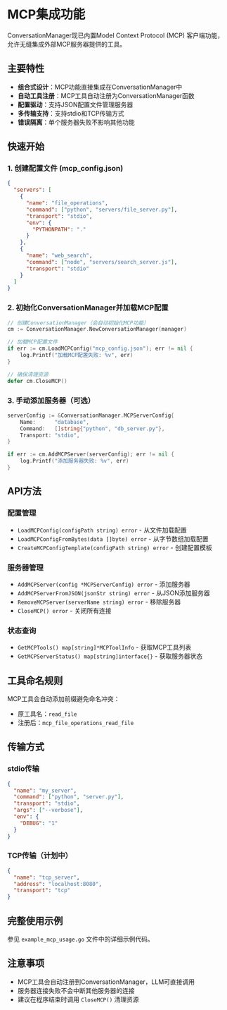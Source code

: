 # MCP集成功能

ConversationManager现已内置Model Context Protocol (MCP) 客户端功能，允许无缝集成外部MCP服务器提供的工具。

## 主要特性

- **组合式设计**：MCP功能直接集成在ConversationManager中
- **自动工具注册**：MCP工具自动注册为ConversationManager函数
- **配置驱动**：支持JSON配置文件管理服务器
- **多传输支持**：支持stdio和TCP传输方式
- **错误隔离**：单个服务器失败不影响其他功能

## 快速开始

### 1. 创建配置文件 (mcp_config.json)
```json
{
  "servers": [
    {
      "name": "file_operations",
      "command": ["python", "servers/file_server.py"],
      "transport": "stdio",
      "env": {
        "PYTHONPATH": "."
      }
    },
    {
      "name": "web_search",
      "command": ["node", "servers/search_server.js"],
      "transport": "stdio"
    }
  ]
}
```

### 2. 初始化ConversationManager并加载MCP配置
```go
// 创建ConversationManager（会自动初始化MCP功能）
cm := ConversationManager.NewConversationManager(manager)

// 加载MCP配置文件
if err := cm.LoadMCPConfig("mcp_config.json"); err != nil {
    log.Printf("加载MCP配置失败: %v", err)
}

// 确保清理资源
defer cm.CloseMCP()
```

### 3. 手动添加服务器（可选）
```go
serverConfig := &ConversationManager.MCPServerConfig{
    Name:      "database",
    Command:   []string{"python", "db_server.py"},
    Transport: "stdio",
}

if err := cm.AddMCPServer(serverConfig); err != nil {
    log.Printf("添加服务器失败: %v", err)
}
```

## API方法

### 配置管理
- `LoadMCPConfig(configPath string) error` - 从文件加载配置
- `LoadMCPConfigFromBytes(data []byte) error` - 从字节数组加载配置
- `CreateMCPConfigTemplate(configPath string) error` - 创建配置模板

### 服务器管理
- `AddMCPServer(config *MCPServerConfig) error` - 添加服务器
- `AddMCPServerFromJSON(jsonStr string) error` - 从JSON添加服务器
- `RemoveMCPServer(serverName string) error` - 移除服务器
- `CloseMCP() error` - 关闭所有连接

### 状态查询
- `GetMCPTools() map[string]*MCPToolInfo` - 获取MCP工具列表
- `GetMCPServerStatus() map[string]interface{}` - 获取服务器状态

## 工具命名规则

MCP工具会自动添加前缀避免命名冲突：
- 原工具名：`read_file`
- 注册后：`mcp_file_operations_read_file`

## 传输方式

### stdio传输
```json
{
  "name": "my_server",
  "command": ["python", "server.py"],
  "transport": "stdio",
  "args": ["--verbose"],
  "env": {
    "DEBUG": "1"
  }
}
```

### TCP传输（计划中）
```json
{
  "name": "tcp_server",
  "address": "localhost:8080",
  "transport": "tcp"
}
```

## 完整使用示例

参见 `example_mcp_usage.go` 文件中的详细示例代码。

## 注意事项

- MCP工具会自动注册到ConversationManager，LLM可直接调用
- 服务器连接失败不会中断其他服务器的连接
- 建议在程序结束时调用 `CloseMCP()` 清理资源